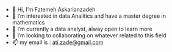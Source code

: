 - 👋 Hi, I’m Fatemeh Askarianzadeh
- 👀 I’m interested in data Analitics and have a master degree in mathematics
- 🌱 I’m currently a data analyst, alway open to learn more
- 💞️ I’m looking to collaborating on whatever related to this field
- 📫 my email is : ati.zade@gmail.com

<!---
Atefeh62/Atefeh62 is a ✨ special ✨ repository because its `README.md` (this file) appears on your GitHub profile.
You can click the Preview link to take a look at your changes.
--->
